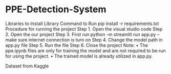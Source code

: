 # PPE-Detection-System

Libraries to Install
Library	Command to Run
pip install -r requirements.txt
Procedure for running the project
Step 1. Open the visual studio code
Step 2. Open the our project 
Step 3. First run python -m streamlit run app.py – make sure internet connection is turn on
Step 4. Change the model path in app.py file
Step 5. Run the file
Step 6. Close the project
Note:
•       The ppe.ipynb files are only for training the model and are not required to be run for using the project.
•       The trained model is already utilized in app.py.

Dataset from Kaggle 